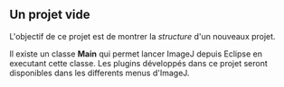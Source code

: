 ## Un projet vide
L'objectif de ce projet est de montrer la _structure_ d'un nouveaux projet.

Il existe un classe **Main** qui permet lancer ImageJ depuis Eclipse en executant cette classe. Les plugins développés dans ce projet seront disponibles dans les differents menus d'ImageJ.
